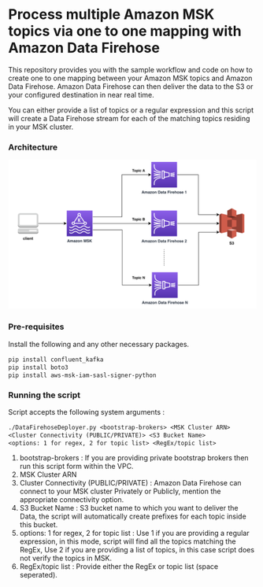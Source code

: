 # Process multiple Amazon MSK topics via one to one mapping with Amazon Data Firehose

This repository provides you with the sample workflow and code on how to create one to one mapping between your Amazon MSK topics and Amazon Data Firehose. Amazon Data Firehose can then deliver the data to the S3 or your configured destination in near real time.

You can either provide a list of topics or a regular expression and this script will create a Data Firehose stream for each of the matching topics residing in your MSK cluster.

### Architecture
![architecture_diagram](Images/DataFlow.png)

### Pre-requisites

Install the following and any other necessary packages.

```
pip install confluent_kafka
pip install boto3
pip install aws-msk-iam-sasl-signer-python
```

### Running the script

Script accepts the following system arguments :

```
./DataFirehoseDeployer.py <bootstrap-brokers> <MSK Cluster ARN> <Cluster Connectivity (PUBLIC/PRIVATE)> <S3 Bucket Name>
<options: 1 for regex, 2 for topic list> <RegEx/topic list>
```
1. bootstrap-brokers : If you are providing private bootstrap brokers then run this script form within the VPC.
2. MSK Cluster ARN
3. Cluster Connectivity (PUBLIC/PRIVATE) : Amazon Data Firehose can connect to your MSK cluster Privately or Publicly, mention the appropriate connectivity option.
4. S3 Bucket Name : S3 bucket name to which you want to deliver the Data, the script will automatically create prefixes for each topic inside this bucket.
5. options: 1 for regex, 2 for topic list : Use 1 if you are providing a regular expression, in this mode, script will find all the topics matching the RegEx, Use 2 if you are providing a list of topics, in this case script does not verify the topics in MSK.
6. RegEx/topic list : Provide either the RegEx or topic list (space seperated).